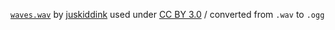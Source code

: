 [`waves.wav`](https://www.freesound.org/people/juskiddink/sounds/60507/) by [juskiddink](https://www.freesound.org/people/juskiddink/) used under [CC BY 3.0]() / converted from `.wav` to `.ogg`